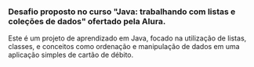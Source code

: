 ### Desafio proposto no curso "Java: trabalhando com listas e coleções de dados" ofertado pela Alura.

Este é um projeto de aprendizado em Java, focado na utilização de listas, classes, e conceitos como ordenação e manipulação de dados em uma aplicação simples de cartão de débito.
